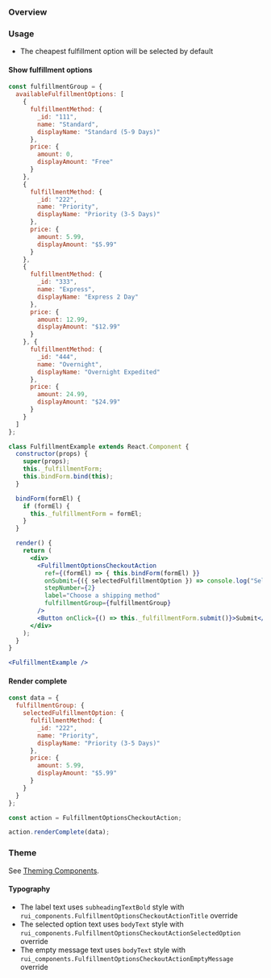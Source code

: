 ### Overview

### Usage

- The cheapest fulfillment option will be selected by default

#### Show fulfillment options

```jsx
const fulfillmentGroup = {
  availableFulfillmentOptions: [
    {
      fulfillmentMethod: {
        _id: "111",
        name: "Standard",
        displayName: "Standard (5-9 Days)"
      },
      price: {
        amount: 0,
        displayAmount: "Free"
      }
    },
    {
      fulfillmentMethod: {
        _id: "222",
        name: "Priority",
        displayName: "Priority (3-5 Days)"
      },
      price: {
        amount: 5.99,
        displayAmount: "$5.99"
      }
    },
    {
      fulfillmentMethod: {
        _id: "333",
        name: "Express",
        displayName: "Express 2 Day"
      },
      price: {
        amount: 12.99,
        displayAmount: "$12.99"
      }
    }, {
      fulfillmentMethod: {
        _id: "444",
        name: "Overnight",
        displayName: "Overnight Expedited"
      },
      price: {
        amount: 24.99,
        displayAmount: "$24.99"
      }
    }
  ]
};

class FulfillmentExample extends React.Component {
  constructor(props) {
    super(props);
    this._fulfillmentForm;
    this.bindForm.bind(this);
  }

  bindForm(formEl) {
    if (formEl) {
      this._fulfillmentForm = formEl;
    }
  }

  render() {
    return (
      <div>
        <FulfillmentOptionsCheckoutAction
          ref={(formEl) => { this.bindForm(formEl) }}
          onSubmit={({ selectedFulfillmentOption }) => console.log("Selected fulfillment option:", selectedFulfillmentOption)}
          stepNumber={2}
          label="Choose a shipping method"
          fulfillmentGroup={fulfillmentGroup}
        />
        <Button onClick={() => this._fulfillmentForm.submit()}>Submit</Button>
      </div>
    );
  }
}

<FulfillmentExample />
```

#### Render complete

```jsx
const data = {
  fulfillmentGroup: {
    selectedFulfillmentOption: {
      fulfillmentMethod: {
        _id: "222",
        name: "Priority",
        displayName: "Priority (3-5 Days)"
      },
      price: {
        amount: 5.99,
        displayAmount: "$5.99"
      }
    }
  }
};

const action = FulfillmentOptionsCheckoutAction;

action.renderComplete(data);
```

### Theme

See [Theming Components](./#!/Theming%20Components).

#### Typography

- The label text uses `subheadingTextBold` style with `rui_components.FulfillmentOptionsCheckoutActionTitle` override
- The selected option text uses `bodyText` style with `rui_components.FulfillmentOptionsCheckoutActionSelectedOption` override
- The empty message text uses `bodyText` style with `rui_components.FulfillmentOptionsCheckoutActionEmptyMessage` override
